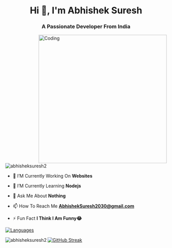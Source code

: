 
<h1 align="center">Hi 👋, I'm Abhishek Suresh</h1>
<h3 align="center">A Passionate Developer From India</h3>
<img align="right" alt="Coding" width="400" src="https://media.tenor.com/rePDfDWO3XoAAAAd/hacking.gif">

<p align="left"> <img src="https://komarev.com/ghpvc/?username=abhisheksuresh2&label=Profile%20views&color=0e75b6&style=flat" alt="abhisheksuresh2" /> </p>

- 🔭 I’M Currently Working On **Websites**

- 🌱 I’M Currently Learning **Nodejs**

- 💬 Ask Me About **Nothing**

- 📫 How To Reach Me **AbhishekSuresh2030@gmail.com**

- ⚡ Fun Fact **I Think I Am Funny😂**

<div align="left">
<a href="https://github.com/AbhishekSuresh2?tab=languages">
    <img src="https://github-readme-stats.vercel.app/api/top-langs/?username=AbhishekSuresh2&theme=highcontrast&layout=compact" alt="Languages">
</a>
  
<p><img align="left" src="https://github-readme-stats.vercel.app/api?username=AbhishekSuresh2&show_icons=true&count_private=true&theme=highcontrast" alt="abhisheksuresh2" /></p>

<div align="left">
  <a href="https://github.com/AbhishekSuresh2">
    <img src="https://github-readme-streak-stats.herokuapp.com/?user=AbhishekSuresh2&theme=highcontrast" alt="GitHub Streak" />
  </a>
</div>


